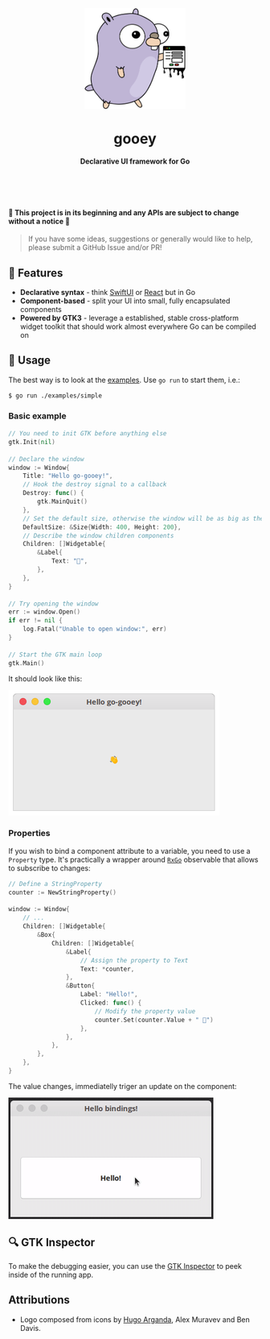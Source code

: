 <div align="center">
	<img src="assets/images/gooey-gopher.png" width="200" height="200">
	<h1>gooey</h1>
	<p>
		<b>Declarative UI framework for Go</b>
	</p>
	<br>
	<br>
	<br>
</div>

#### 🚨 This project is in its beginning and any APIs are subject to change without a notice 🚨
> If you have some ideas, suggestions or generally would like to help, please submit a GitHub Issue and/or PR!

## 🌈 Features

* **Declarative syntax** - think [SwiftUI](https://developer.apple.com/xcode/swiftui/) or [React](https://reactjs.org/) but in Go
* **Component-based** - split your UI into small, fully encapsulated components
* **Powered by GTK3** - leverage a established, stable cross-platform widget toolkit that should work almost everywhere Go can be compiled on

## 📙 Usage

The best way is to look at the [examples](examples). Use `go run` to start them, i.e.:

```
$ go run ./examples/simple
```

### Basic example

```go
// You need to init GTK before anything else
gtk.Init(nil)

// Declare the window
window := Window{
	Title: "Hello go-gooey!",
	// Hook the destroy signal to a callback
	Destroy: func() {
		gtk.MainQuit()
	},
	// Set the default size, otherwise the window will be as big as the initial contents
	DefaultSize: &Size{Width: 400, Height: 200},
	// Describe the window children components
	Children: []Widgetable{
		&Label{
			Text: "👋",
		},
	},
}

// Try opening the window
err := window.Open()
if err != nil {
	log.Fatal("Unable to open window:", err)
}

// Start the GTK main loop
gtk.Main()

```

It should look like this:

![](assets/images/example-simple.png)

### Properties

If you wish to bind a component attribute to a variable, you need to use a `Property` type. It's practically a wrapper around [`RxGo`](https://github.com/ReactiveX/RxGo) observable that allows to subscribe to changes:

```go
// Define a StringProperty
counter := NewStringProperty()

window := Window{
	// ...
	Children: []Widgetable{
		&Box{
			Children: []Widgetable{
				&Label{
					// Assign the property to Text
					Text: *counter,
				},
				&Button{
					Label: "Hello!",
					Clicked: func() {
						// Modify the property value
						counter.Set(counter.Value + " 👋")
					},
				},
			},
		},
	},
}
```

The value changes, immediatelly triger an update on the component:

![](assets/images/example-binding.gif)

## 🔍 GTK Inspector

To make the debugging easier, you can use the [GTK Inspector](https://blog.gtk.org/2017/04/05/the-gtk-inspector/) to peek inside of the running app.

## Attributions
* Logo composed from icons by [Hugo Arganda](http://about.me/argandas), Alex Muravev and Ben Davis.
